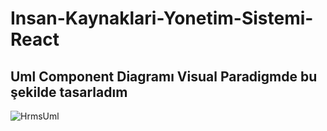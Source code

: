 # Insan-Kaynaklari-Yonetim-Sistemi-React
## Uml Component Diagramı Visual Paradigmde bu şekilde tasarladım

![HrmsUml](https://user-images.githubusercontent.com/74687192/121003497-47e2cd80-c796-11eb-85eb-2fb7b997348c.PNG)
